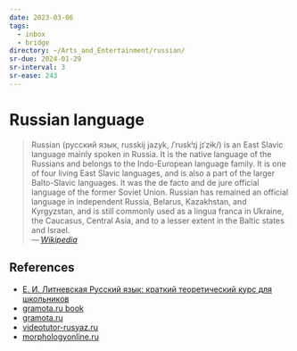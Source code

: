 ```yaml
---
date: 2023-03-06
tags:
  - inbox
  - bridge
directory: ~/Arts_and_Entertainment/russian/
sr-due: 2024-01-29
sr-interval: 3
sr-ease: 243
---
```


# Russian language

> Russian (русский язык, russkij jazyk, /ˈruskʲɪj jɪˈzɨk/) is an East Slavic
> language mainly spoken in Russia. It is the native language of the Russians
> and belongs to the Indo-European language family. It is one of four living
> East Slavic languages, and is also a part of the larger Balto-Slavic
> languages. It was the de facto and de jure official language of the former
> Soviet Union. Russian has remained an official language in independent
> Russia, Belarus, Kazakhstan, and Kyrgyzstan, and is still commonly used as a
> lingua franca in Ukraine, the Caucasus, Central Asia, and to a lesser extent
> in the Baltic states and Israel.\
> — <cite>[Wikipedia](https://en.wikipedia.org/wiki/Russian_language)</cite>

## References

- [Е. И. Литневская Русский язык: краткий теоретический курс для школьников](http://gramota.ru/book/litnevskaya.php)
- [gramota.ru book](http://gramota.ru/book/litnevskaya.php)
- [gramota.ru](http://new.gramota.ru/)
- [videotutor-rusyaz.ru](https://videotutor-rusyaz.ru/uchenikam/teoriya.html)
- [morphologyonline.ru](https://morphologyonline.ru/chasti-rechi.html)
